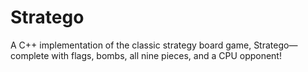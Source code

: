 # Stratego
A C++ implementation of the classic strategy board game, Stratego—complete with flags, bombs, all nine pieces, and a CPU opponent!
